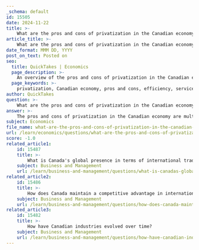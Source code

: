 ```yaml
---
_schema: default
id: 15505
date: 2024-11-22
title: >-
    What are the pros and cons of privatization in the Canadian economy?
article_title: >-
    What are the pros and cons of privatization in the Canadian economy?
date_format: MMM DD, YYYY
post_on_text: Posted on
seo:
  title: QuickTakes | Economics
  page_description: >-
    An overview of the pros and cons of privatization in the Canadian economy, discussing its impact on efficiency, service quality, public control, and inequality.
  page_keywords: >-
    privatization, Canadian economy, pros and cons, efficiency, service delivery, innovation, public control, monopolies, access inequality, quality concerns, public backlash, healthcare, transportation, utilities
author: QuickTakes
question: >-
    What are the pros and cons of privatization in the Canadian economy?
answer: >-
    The pros and cons of privatization in the Canadian economy are multifaceted and can significantly impact various sectors, particularly healthcare, transportation, and utilities. Here’s a detailed overview:\n\n### Pros of Privatization\n\n1. **Increased Efficiency**: One of the primary arguments for privatization is that private companies often have a profit incentive to operate more efficiently. This can lead to cost-cutting measures and improved service delivery. For instance, privatizing Via Rail could potentially enhance operational efficiency, saving taxpayers substantial amounts annually.\n\n2. **Improved Service Delivery**: Privatization can lead to quicker access to services. In healthcare, for example, private clinics may offer faster treatment options compared to public systems, which often have long wait times for non-emergency procedures.\n\n3. **Innovation and Investment**: Private firms may be more willing to invest in new technologies and innovative practices, driven by competition and the need to maintain profitability. This can lead to advancements in service quality and operational practices.\n\n4. **Reduction of Public Debt**: Selling off state-owned enterprises can provide immediate revenue to the government, which can be used to reduce public debt or fund other public services.\n\n5. **Market Competition**: Privatization can introduce competition into previously monopolistic sectors, potentially leading to better prices and services for consumers.\n\n### Cons of Privatization\n\n1. **Loss of Public Control**: Privatization transfers ownership of public assets to private entities, which can reduce government control over essential services. This can lead to a focus on profit over public welfare, particularly in critical sectors like healthcare.\n\n2. **Potential for Monopolies**: Privatization can result in the creation of private monopolies, which may limit consumer choice and lead to higher prices. This is particularly concerning in sectors where competition is limited.\n\n3. **Access Inequality**: Critics argue that privatization, especially in healthcare, can exacerbate inequalities. Private care may become less accessible to low-income individuals, as they may struggle to afford services that are no longer subsidized by the government.\n\n4. **Quality Concerns**: While privatization can lead to efficiency, it may also compromise service quality if profit motives overshadow the need for comprehensive care. For example, the reliance on private nursing agencies in Ontario has raised concerns about the quality and consistency of care provided.\n\n5. **Public Backlash**: There can be significant public resistance to privatization, particularly in sectors like healthcare, where Canadians value the principles of universal access and equity. The debate over privatization often reignites discussions about the fundamental values of the Canadian healthcare system.\n\n### Conclusion\n\nThe debate over privatization in Canada is complex, with valid arguments on both sides. While it can lead to increased efficiency and innovation, it also raises concerns about access, equity, and the potential for monopolistic practices. Policymakers must carefully weigh these factors when considering privatization initiatives to ensure that the benefits do not come at the expense of public welfare.
subject: Economics
file_name: what-are-the-pros-and-cons-of-privatization-in-the-canadian-economy.md
url: /learn/economics/questions/what-are-the-pros-and-cons-of-privatization-in-the-canadian-economy
score: -1.0
related_article1:
    id: 15487
    title: >-
        What is Canada's global presence in terms of international trade and business?
    subject: Business and Management
    url: /learn/business-and-management/questions/what-is-canadas-global-presence-in-terms-of-international-trade-and-business
related_article2:
    id: 15486
    title: >-
        How does Canada maintain a competitive advantage in international business?
    subject: Business and Management
    url: /learn/business-and-management/questions/how-does-canada-maintain-a-competitive-advantage-in-international-business
related_article3:
    id: 15482
    title: >-
        How have Canadian industries evolved over time?
    subject: Business and Management
    url: /learn/business-and-management/questions/how-have-canadian-industries-evolved-over-time
---
```


&nbsp;
